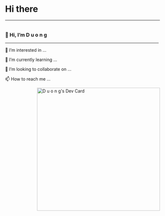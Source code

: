 <h1>Hi there</h1>
<hr>
<div style="float: left; ">
  <h3>👋 Hi, I’m D u o n g</h3>
  <hr style="width: 500px;">
  <p>👀 I’m interested in ...</p>
  <p>🌱 I’m currently learning ...</p>
  <p>💞️ I’m looking to collaborate on ...</p>
  <p>📫 How to reach me ...</p>
</div>
<a href="https://app.daily.dev/Dyong46">
    <img src="https://api.daily.dev/devcards/d8bd2151691f4595911277902bfb3df1.png?r=xr1" width="400" alt="D u o n g's Dev Card" style="float: right;"/>
</a>

<!---
Dyong46/Dyong46 is a ✨ special ✨ repository because its `README.md` (this file) appears on your GitHub profile.
You can click the Preview link to take a look at your changes.
--->


